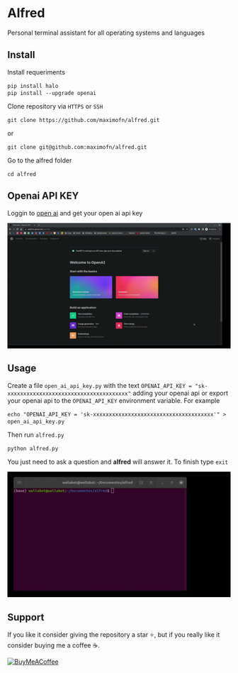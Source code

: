 # Alfred

Personal terminal assistant for all operating systems and languages

## Install

Install requeriments

```
pip install halo
pip install --upgrade openai
```

Clone repository via `HTTPS` or `SSH`

```
git clone https://github.com/maximofn/alfred.git
```

or

```
git clone git@github.com:maximofn/alfred.git
```

Go to the alfred folder

```
cd alfred
```

## Openai API KEY

Loggin to <a href="https://platform.openai.com/overview" target="_blank">open ai</a> and get your open ai api key

![open ai api key](gifs/openaix2.gif)

## Usage

Create a file `open_ai_api_key.py` with the text `OPENAI_API_KEY = "sk-xxxxxxxxxxxxxxxxxxxxxxxxxxxxxxxxxxxxxx"` adding your openai api or export your openai api to the `OPENAI_API_KEY` environment variable. For example

```
echo "OPENAI_API_KEY = 'sk-xxxxxxxxxxxxxxxxxxxxxxxxxxxxxxxxxxxxxx'" > open_ai_api_key.py
```

Then run `alfred.py`

```
python alfred.py
```

You just need to ask a question and **alfred** will answer it. To finish type `exit`

![usage](gifs/alfredx2.gif)

## Support

If you like it consider giving the repository a star ⭐, but if you really like it consider buying me a coffee ☕.

[![BuyMeACoffee](https://img.shields.io/badge/Buy_Me_A_Coffee-Support_my_work-FFDD00?style=for-the-badge&logo=buy-me-a-coffee&logoColor=white&labelColor=101010)](https://www.buymeacoffee.com/maximofn)